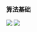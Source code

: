 <meta name="referrer" content="no-referrer" />

### 算法基础

<img src="https://s1.vika.cn/space/2023/03/07/8c382f5ed5c34752ad67960e936fe58e">

<img src="https://670556359.r.cdn36.com/publiv/avator.jpg" />